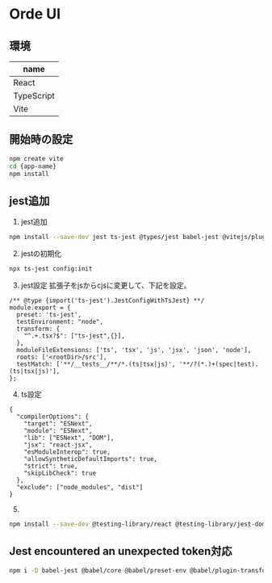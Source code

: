 # Orde UI

## 環境

|name|
|---|
|React|
|TypeScript|
|Vite|

## 開始時の設定

```sh
npm create vite
cd {app-name}
npm install
```

## jest追加

1. jest追加
```sh
npm install --save-dev jest ts-jest @types/jest babel-jest @vitejs/plugin-react vite-tsconfig-paths
```

2. jestの初期化
```sh
npx ts-jest config:init
```

3. jest設定
拡張子をjsからcjsに変更して、下記を設定。
```js: jest.config.cjs
/** @type {import('ts-jest').JestConfigWithTsJest} **/
module.export = {
  preset: 'ts-jest',
  testEnvironment: "node",
  transform: {
    "^.+.tsx?$": ["ts-jest",{}],
  },
  moduleFileExtensions: ['ts', 'tsx', 'js', 'jsx', 'json', 'node'],
  roots: ['<rootDir>/src'],
  testMatch: ['**/__tests__/**/*.(ts|tsx|js)', '**/?(*.)+(spec|test).(ts|tsx|js)'],
};
```

4. ts設定
```json: tsconfig.json
{
  "compilerOptions": {
    "target": "ESNext",
    "module": "ESNext",
    "lib": ["ESNext", "DOM"],
    "jsx": "react-jsx",
    "esModuleInterop": true,
    "allowSyntheticDefaultImports": true,
    "strict": true,
    "skipLibCheck": true
  },
  "exclude": ["node_modules", "dist"]
}
```

5.
```sh
npm install --save-dev @testing-library/react @testing-library/jest-dom
```

## Jest encountered an unexpected token対応

```sh
npm i -D babel-jest @babel/core @babel/preset-env @babel/plugin-transform-modules-commonjs
```
